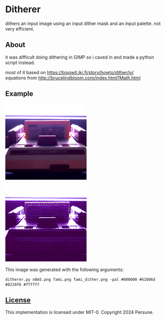 # Ditherer

dithers an input image using an input dither mask and an input palette. not very efficient.

## About

it was difficult doing dithering in GIMP so i caved in and made a python script instead.

most of it based on https://bisqwit.iki.fi/story/howto/dither/jy/ \
equations from http://brucelindbloom.com/index.html?Math.html

## Example

![An image of a Famicom being illuminated by a TV](fami.png)

![An image of a Famicom being illuminated by a TV](fami_dither.png)

This image was generated with the following arguments:

```
ditherer.py n8m5.png fami.png fami_dither.png -pal #000000 #61006d #8220f6 #ffffff
```

## [License](../LICENSE_MIT-0.txt)

This implementation is licensed under MIT-0.
Copyright 2024 Persune.
